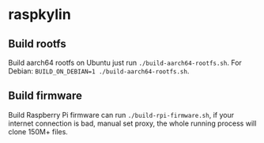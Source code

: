 # raspkylin

## Build rootfs

Build aarch64 rootfs on Ubuntu just run `./build-aarch64-rootfs.sh`. For Debian: `BUILD_ON_DEBIAN=1 ./build-aarch64-rootfs.sh`.

## Build firmware

Build Raspberry Pi firmware can run `./build-rpi-firmware.sh`, if your internet connection is bad, manual set proxy, the whole running process will clone 150M+ files.
